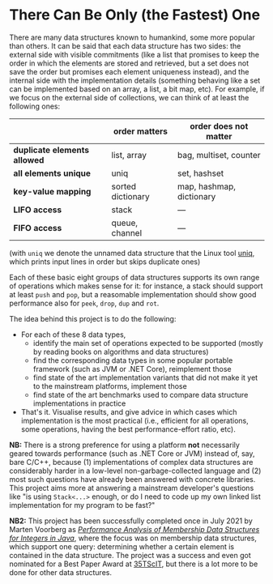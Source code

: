 # There Can Be Only (the Fastest) One

There are many data structures known to humankind, some more popular than others. It can be said that each data structure has two sides: the external side with visible commitments (like a list that promises to keep the order in which the elements are stored and retrieved, but a set does not save the order but promises each element uniqueness instead), and the internal side with the implementation details (something behaving like a set can be implemented based on an array, a list, a bit map, etc). For example, if we focus on the external side of collections, we can think of at least the following ones:

|                                | **order matters** | **order does not matter**|
|--------------------------------|-------------------|--------------------------|
| **duplicate elements allowed** | list, array       | bag, multiset, counter   |
| **all elements unique**        | uniq              | set, hashset             |
| **key-value mapping**          | sorted dictionary | map, hashmap, dictionary |
| **LIFO access**                | stack             | —                        |
| **FIFO access**                | queue, channel    | —                        |

(with `uniq` we denote the unnamed data structure that the Linux tool [uniq](https://man7.org/linux/man-pages/man1/uniq.1.html), which prints input lines in order but skips duplicate ones)

Each of these basic eight groups of data structures supports its own range of operations which makes sense for it: for instance, a stack should support at least `push` and `pop`, but a reasomable implementation should show good performance also for `peek`, `drop`, `dup` and `rot`.

The idea behind this project is to do the following:

* For each of these 8 data types,
  * identify the main set of operations expected to be supported (mostly by reading books on algorithms and data structures)
  * find the corresponding data types in some popular portable framework (such as JVM or .NET Core), reimplement those
  * find state of the art implementation variants that did not make it yet to the mainstream platforms, implement those
  * find state of the art benchmarks used to compare data structure implementations in practice
* That's it. Visualise results, and give advice in which cases which implementation is the most practical (i.e., efficient for all operations, some operations, having the best performance-effort ratio, etc).

**NB:** There is a strong preference for using a platform **not** necessarily geared towards performance (such as .NET Core or JVM) instead of, say, bare C/C++, because (1) implementations of complex data structures are considerably harder in a low-level non-garbage-collected language and (2) most such questions have already been answered with concrete libraries. This project aims more at answering a mainstream developer's questions like "is using `Stack<...>` enough, or do I need to code up my own linked list implementation for my program to be fast?"

**NB2:** This project has been successfully completed once in July 2021 by Marten Voorberg as *[Performance Analysis of Membership Data Structures for Integers in Java](http://purl.utwente.nl/essays/87064)*, where the focus was on membership data structures, which support one query: determining whether a certain element is contained in the data structure. The project was a success and even got nominated for a Best Paper Award at [35TScIT](https://sites.google.com/utwente.nl/tscit35/), but there is a lot more to be done for other data structures.
